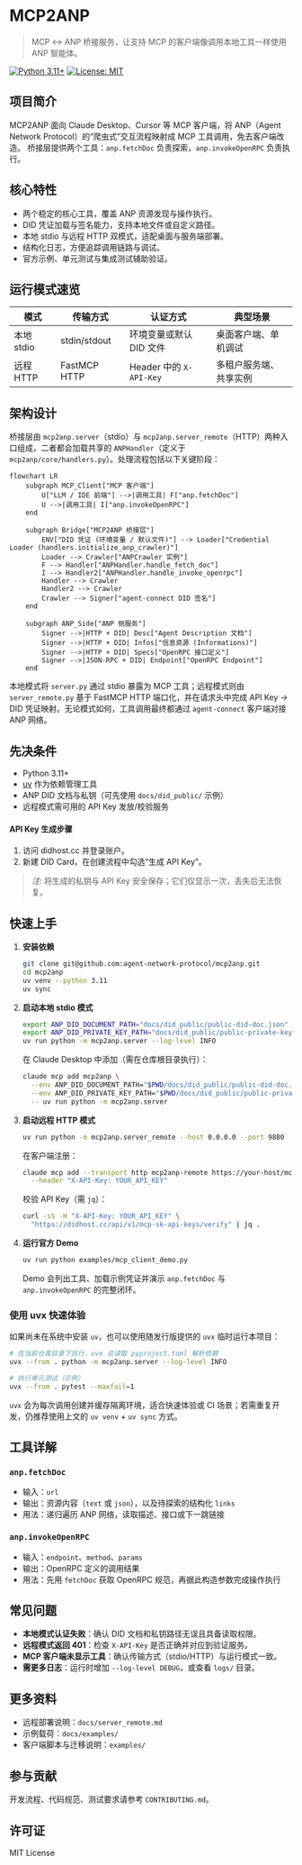 # MCP2ANP

> MCP ↔ ANP 桥接服务，让支持 MCP 的客户端像调用本地工具一样使用 ANP 智能体。

[![Python 3.11+](https://img.shields.io/badge/python-3.11+-blue.svg)](https://www.python.org/downloads/)
[![License: MIT](https://img.shields.io/badge/License-MIT-yellow.svg)](https://opensource.org/licenses/MIT)

## 项目简介

MCP2ANP 面向 Claude Desktop、Cursor 等 MCP 客户端，将 ANP（Agent Network Protocol）的“爬虫式”交互流程映射成 MCP 工具调用，免去客户端改造。
桥接层提供两个工具：`anp.fetchDoc` 负责探索，`anp.invokeOpenRPC` 负责执行。

## 核心特性

- 两个稳定的核心工具，覆盖 ANP 资源发现与操作执行。
- DID 凭证加载与签名能力，支持本地文件或自定义路径。
- 本地 stdio 与远程 HTTP 双模式，适配桌面与服务端部署。
- 结构化日志，方便追踪调用链路与调试。
- 官方示例、单元测试与集成测试辅助验证。

## 运行模式速览

| 模式 | 传输方式 | 认证方式 | 典型场景 |
| --- | --- | --- | --- |
| 本地 stdio | stdin/stdout | 环境变量或默认 DID 文件 | 桌面客户端、单机调试 |
| 远程 HTTP | FastMCP HTTP | Header 中的 `X-API-Key` | 多租户服务端、共享实例 |

## 架构设计

桥接层由 `mcp2anp.server`（stdio）与 `mcp2anp.server_remote`（HTTP）两种入口组成，二者都会加载共享的 `ANPHandler`（定义于 `mcp2anp/core/handlers.py`）。处理流程包括以下关键阶段：

```mermaid
flowchart LR
    subgraph MCP_Client["MCP 客户端"]
        U["LLM / IDE 前端"] -->|调用工具| F["anp.fetchDoc"]
        U -->|调用工具| I["anp.invokeOpenRPC"]
    end

    subgraph Bridge["MCP2ANP 桥接层"]
        ENV["DID 凭证 (环境变量 / 默认文件)"] --> Loader["Credential Loader (handlers.initialize_anp_crawler)"]
        Loader --> Crawler["ANPCrawler 实例"]
        F --> Handler["ANPHandler.handle_fetch_doc"]
        I --> Handler2["ANPHandler.handle_invoke_openrpc"]
        Handler --> Crawler
        Handler2 --> Crawler
        Crawler --> Signer["agent-connect DID 签名"]
    end

    subgraph ANP_Side["ANP 侧服务"]
        Signer -->|HTTP + DID| Desc["Agent Description 文档"]
        Signer -->|HTTP + DID| Infos["信息资源 (Informations)"]
        Signer -->|HTTP + DID| Specs["OpenRPC 接口定义"]
        Signer -->|JSON-RPC + DID| Endpoint["OpenRPC Endpoint"]
    end
```

本地模式将 `server.py` 通过 stdio 暴露为 MCP 工具；远程模式则由 `server_remote.py` 基于 FastMCP HTTP 端口化，并在请求头中完成 API Key → DID 凭证映射。无论模式如何，工具调用最终都通过 `agent-connect` 客户端对接 ANP 网络。

## 先决条件

- Python 3.11+
- [uv](https://github.com/astral-sh/uv) 作为依赖管理工具
- ANP DID 文档与私钥（可先使用 `docs/did_public/` 示例）
- 远程模式需可用的 API Key 发放/校验服务
#### API Key 生成步骤

1. 访问 didhost.cc 并登录账户。
2. 新建 DID Card，在创建流程中勾选“生成 API Key”。
> *注:* 将生成的私钥与 API Key 安全保存；它们仅显示一次，丢失后无法恢复。

## 快速上手

1. **安装依赖**

   ```bash
   git clone git@github.com:agent-network-protocol/mcp2anp.git
   cd mcp2anp
   uv venv --python 3.11
   uv sync
   ```

2. **启动本地 stdio 模式**

   ```bash
   export ANP_DID_DOCUMENT_PATH="docs/did_public/public-did-doc.json"
   export ANP_DID_PRIVATE_KEY_PATH="docs/did_public/public-private-key.pem"
   uv run python -m mcp2anp.server --log-level INFO
   ```

   在 Claude Desktop 中添加（需在仓库根目录执行）：

   ```bash
   claude mcp add mcp2anp \
     --env ANP_DID_DOCUMENT_PATH="$PWD/docs/did_public/public-did-doc.json" \
     --env ANP_DID_PRIVATE_KEY_PATH="$PWD/docs/did_public/public-private-key.pem" \
     -- uv run python -m mcp2anp.server
   ```

3. **启动远程 HTTP 模式**

   ```bash
   uv run python -m mcp2anp.server_remote --host 0.0.0.0 --port 9880
   ```

   在客户端注册：

   ```bash
   claude mcp add --transport http mcp2anp-remote https://your-host/mcp \
     --header "X-API-Key: YOUR_API_KEY"
   ```

   校验 API Key（需 `jq`）：

   ```bash
   curl -sS -H "X-API-Key: YOUR_API_KEY" \
     "https://didhost.cc/api/v1/mcp-sk-api-keys/verify" | jq .
   ```


4. **运行官方 Demo**

   ```bash
   uv run python examples/mcp_client_demo.py
   ```

   Demo 会列出工具、加载示例凭证并演示 `anp.fetchDoc` 与 `anp.invokeOpenRPC` 的完整闭环。

### 使用 uvx 快速体验

如果尚未在系统中安装 `uv`，也可以使用随发行版提供的 `uvx` 临时运行本项目：

```bash
# 在当前仓库目录下执行，uvx 会读取 pyproject.toml 解析依赖
uvx --from . python -m mcp2anp.server --log-level INFO

# 执行单元测试（示例）
uvx --from . pytest --maxfail=1
```

`uvx` 会为每次调用创建并缓存隔离环境，适合快速体验或 CI 场景；若需重复开发，仍推荐使用上文的 `uv venv` + `uv sync` 方式。

## 工具详解

### `anp.fetchDoc`

- 输入：`url`
- 输出：资源内容（`text` 或 `json`），以及待探索的结构化 `links`
- 用法：递归遍历 ANP 网络，读取描述、接口或下一跳链接

### `anp.invokeOpenRPC`

- 输入：`endpoint`、`method`、`params`
- 输出：OpenRPC 定义的调用结果
- 用法：先用 `fetchDoc` 获取 OpenRPC 规范，再据此构造参数完成操作执行

## 常见问题

- **本地模式认证失败**：确认 DID 文档和私钥路径无误且具备读取权限。
- **远程模式返回 401**：检查 `X-API-Key` 是否正确并对应到验证服务。
- **MCP 客户端未显示工具**：确认传输方式（stdio/HTTP）与运行模式一致。
- **需更多日志**：运行时增加 `--log-level DEBUG`，或查看 `logs/` 目录。

## 更多资料

- 远程部署说明：`docs/server_remote.md`
- 示例载荷：`docs/examples/`
- 客户端脚本与迁移说明：`examples/`

## 参与贡献

开发流程、代码规范、测试要求请参考 `CONTRIBUTING.md`。

## 许可证

MIT License
